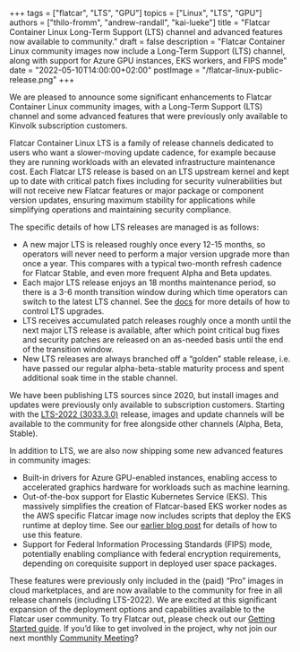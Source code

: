 +++
tags = ["flatcar", "LTS", "GPU"]
topics = ["Linux", "LTS", "GPU"]
authors = ["thilo-fromm", "andrew-randall", "kai-lueke"]
title = "Flatcar Container Linux Long-Term Support (LTS) channel and advanced features now available to community."
draft = false
description = "Flatcar Container Linux community images now include a Long-Term Support (LTS) channel, along with support for Azure GPU instances, EKS workers, and FIPS mode"
date = "2022-05-10T14:00:00+02:00"
postImage = "/flatcar-linux-public-release.png"
+++

We are pleased to announce some significant enhancements to Flatcar Container Linux community images, with a Long-Term Support (LTS) channel and some advanced features that were previously only available to Kinvolk subscription customers.

Flatcar Container Linux LTS is a family of release channels dedicated to users who want a slower-moving update cadence, for example because they are running workloads with an elevated infrastructure maintenance cost.
Each Flatcar LTS release is based on an LTS upstream kernel and kept up to date with critical patch fixes including for security vulnerabilities but will not receive new Flatcar features or major package or component version updates, ensuring maximum stability for applications while simplifying operations and maintaining security compliance.

The specific details of how LTS releases are managed is as follows:
- A new major LTS is released roughly once every 12-15 months, so operators will never need to perform a major version upgrade more than once a year.
  This compares with a typical two-month refresh cadence for Flatcar Stable, and even more frequent Alpha and Beta updates.
- Each major LTS release enjoys an 18 months maintenance period, so there is a 3-6 month transition window during which time operators can switch to the latest LTS channel.
  See the [docs](https://flatcar-linux.org/docs/latest/setup/releases/switching-channels/#freezing-an-lts-stream) for more details of how to control LTS upgrades.
- LTS receives accumulated patch releases roughly once a month until the next major LTS release is available, after which point critical bug fixes and security patches are released on an as-needed basis until the end of the transition window.
- New LTS releases are always branched off a “golden” stable release, i.e. have passed our regular alpha-beta-stable maturity process and spent additional soak time in the stable channel.

We have been publishing LTS sources since 2020, but install images and updates were previously only available to subscription customers.
Starting with the [LTS-2022 (3033.3.0)](https://www.flatcar.org/releases/#release-3033.3.0) release, images and update channels will be available to the community for free alongside other channels (Alpha, Beta, Stable).

In addition to LTS, we are also now shipping some new advanced features in community images:
- Built-in drivers for Azure GPU-enabled instances, enabling access to accelerated graphics hardware for workloads such as machine learning.
- Out-of-the-box support for Elastic Kubernetes Service (EKS).
  This massively simplifies the creation of Flatcar-based EKS worker nodes as the AWS specific Flatcar image now includes scripts that deploy the EKS runtime at deploy time.
  See our [earlier blog post](https://kinvolk.io/blog/2021/02/deploying-an-eks-cluster-with-flatcar-workers/) for details of how to use this feature.
- Support for Federal Information Processing Standards (FIPS) mode, potentially enabling compliance with federal encryption requirements, depending on corequisite support in deployed user space packages.

These features were previously only included in the (paid) “Pro” images in cloud marketplaces, and are now available to the community for free in all release channels (including LTS-2022).
We are excited at this significant expansion of the deployment options and capabilities available to the Flatcar user community.
To try Flatcar out, please check out our [Getting Started guide](https://www.flatcar.org/docs/latest/installing/).
If you’d like to get involved in the project, why not join our next monthly [Community Meeting](https://github.com/flatcar-linux/Flatcar/#monthly-community-meeting-and-release-planning)?

